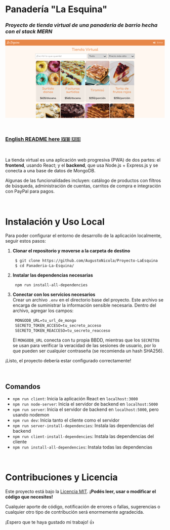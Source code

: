 # **Panadería "La Esquina"**
### *Proyecto de tienda virtual de una panadería de barrio hecha con el stack MERN*

![Screenshot](https://raw.githubusercontent.com/AugustoNicola/Panaderia-La-Esquina/produccion/screenshot.png)

<br>

### [English README here :uk: :us:](https://github.com/AugustoNicola/Panaderia-La-Esquina/blob/produccion/README-EN.md)

<br>

La tienda virtual es una aplicación web progresiva (PWA) de dos partes: el **frontend**, usando React; y el **backend**, que usa Node.js + Express.js y se conecta a una base de datos de MongoDB.

Algunas de las funcionalidades incluyen: catálogo de productos con filtros de búsqueda, administración de cuentas,  carritos de compra e integración con PayPal para pagos.

<br />

# Instalación y Uso Local
Para poder configurar el entorno de desarrollo de la aplicación localmente, seguir estos pasos:

1. **Clonar el repositorio y moverse a la carpeta de destino**
	
		$ git clone https://github.com/AugustoNicola/Proyecto-LaEsquina
		$ cd Panaderia-La-Esquina/
	
2. **Instalar las dependencias necesarias**
		
		npm run install-all-dependencies

3. **Conectar con los servicios necesarios**  
	Crear un archivo `.env` en el directorio base del proyecto. Este archivo se encarga de suministrar la información sensible necesaria. Dentro del archivo, agregar los campos:
	
		MONGODB_URL=tu_url_de_mongo
		SECRETO_TOKEN_ACCESO=tu_secreto_acceso
		SECRETO_TOKEN_REACCESO=tu_secreto_reacceso
	El `MONGODB_URL` conecta con tu propia BBDD, mientras que los `SECRETO`s se usan para verificar la veracidad de las sesiones de usuario, por lo que pueden ser cualquier contraseña (se recomienda un hash SHA256).

¡Listo, el proyecto debería estar configurado correctamente!

<br />

## Comandos

* `npm run client`: Inicia la aplicación React en `localhost:3000`
* `npm run node-server`: Inicia el servidor de backend en `localhost:5000`
* `npm run server`: Inicia el servidor de backend en `localhost:5000`, pero usando nodemon
* `npm run dev`: Inicia tanto el cliente como el servidor
* `npm run server-install-dependencies`: Instala las dependencias del backend
* `npm run client-install-dependencies`: Instala las dependencias del cliente
* `npm run install-all-dependencies`: Instala todas las dependencias

<br />

# Contribuciones y Licencia
Este proyecto está bajo la [Licencia MIT](https://choosealicense.com/licenses/mit/). **¡Podés leer, usar o modificar el código que necesites!**

Cualquier aporte de código, notificación de errores o fallas, sugerencias o cualquier otro tipo de contribución será enormemente agradecida. 

¡Espero que te haya gustado mi trabajo! :+1: